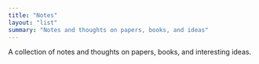 ```yaml
---
title: "Notes"
layout: "list"
summary: "Notes and thoughts on papers, books, and ideas"
---
```


A collection of notes and thoughts on papers, books, and interesting ideas.

